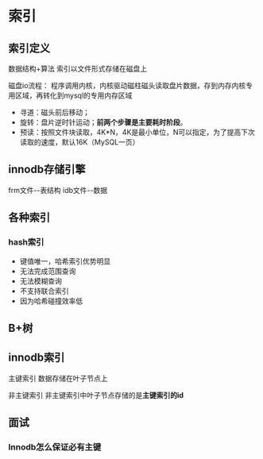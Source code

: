 # 索引

## 索引定义

数据结构+算法
索引以文件形式存储在磁盘上

磁盘io流程：
程序调用内核，内核驱动磁柱磁头读取盘片数据，存到内存内核专用区域，再转化到mysql的专用内存区域
* 寻道：磁头前后移动；
* 旋转：盘片逆时针运动；**前两个步骤是主要耗时阶段**。
* 预读：按照文件块读取，4K*N，4K是最小单位，N可以指定，为了提高下次读取的速度，默认16K（MySQL一页）

## innodb存储引擎

frm文件--表结构
idb文件--数据

## 各种索引
### hash索引
* 键值唯一，哈希索引优势明显
* 无法完成范围查询
* 无法模糊查询
* 不支持联合索引
* 因为哈希碰撞效率低

## B+树


## innodb索引
主键索引
数据存储在叶子节点上

非主键索引
非主键索引中叶子节点存储的是**主键索引的id**


## 面试
### Innodb怎么保证必有主键

### 